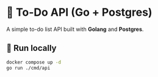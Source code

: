 # 📝 To-Do API (Go + Postgres)

A simple to-do list API built with **Golang** and **Postgres**.

## 🚀 Run locally

```bash
docker compose up -d
go run ./cmd/api
